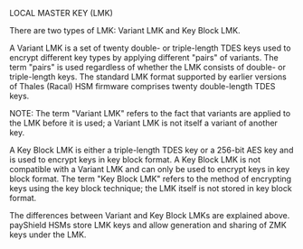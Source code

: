 LOCAL MASTER KEY (LMK)

There are two types of LMK: Variant LMK and Key Block LMK.

A Variant LMK is a set of twenty double- or triple-length TDES keys used to encrypt different key types by applying different "pairs" of variants. The term "pairs" is used regardless of whether the LMK consists of double- or triple-length keys. The standard LMK format supported by earlier versions of Thales (Racal) HSM firmware comprises twenty double-length TDES keys.

NOTE: The term "Variant LMK" refers to the fact that variants are applied to the LMK before it is used; a Variant LMK is not itself a variant of another key.

A Key Block LMK is either a triple-length TDES key or a 256-bit AES key and is used to encrypt keys in key block format. A Key Block LMK is not compatible with a Variant LMK and can only be used to encrypt keys in key block format. The term "Key Block LMK" refers to the method of encrypting keys using the key block technique; the LMK itself is not stored in key block format.

The differences between Variant and Key Block LMKs are explained above. payShield HSMs store LMK keys and allow generation and sharing of ZMK keys under the LMK.
